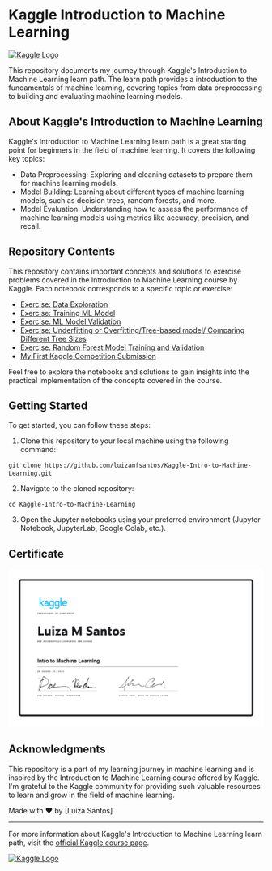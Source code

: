 # Kaggle Introduction to Machine Learning

[<img src="https://upload.wikimedia.org/wikipedia/commons/7/7c/Kaggle_logo.png" alt="Kaggle Logo" width="250">](https://www.kaggle.com/learn/intro-to-machine-learning)


This repository documents my journey through Kaggle's Introduction to Machine Learning learn path. The learn path provides a introduction to the fundamentals of machine learning, covering topics from data preprocessing to building and evaluating machine learning models.

## About Kaggle's Introduction to Machine Learning

Kaggle's Introduction to Machine Learning learn path is a great starting point for beginners in the field of machine learning. It covers the following key topics:

- Data Preprocessing: Exploring and cleaning datasets to prepare them for machine learning models.
- Model Building: Learning about different types of machine learning models, such as decision trees, random forests, and more.
- Model Evaluation: Understanding how to assess the performance of machine learning models using metrics like accuracy, precision, and recall.

## Repository Contents

This repository contains important concepts and solutions to exercise problems covered in the Introduction to Machine Learning course by Kaggle. Each notebook corresponds to a specific topic or exercise:

- [Exercise: Data Exploration](exercise-explore-your-data.ipynb)
- [Exercise: Training ML Model](exercise-your-first-machine-learning-model.ipynb)
- [Exercise: ML Model Validation](exercise-model-validation.ipynb)
- [Exercise: Underfitting or Overfitting/Tree-based model/ Comparing Different Tree Sizes](exercise-underfitting-and-overfitting.ipynb)
- [Exercise: Random Forest Model Training and Validation](exercise-random-forests.ipynb)
- [My First Kaggle Competition Submission](exercise-machine-learning-competitions.ipynb)

Feel free to explore the notebooks and solutions to gain insights into the practical implementation of the concepts covered in the course.

## Getting Started

To get started, you can follow these steps:

1. Clone this repository to your local machine using the following command:
```
git clone https://github.com/luizamfsantos/Kaggle-Intro-to-Machine-Learning.git
```
2. Navigate to the cloned repository:
```
cd Kaggle-Intro-to-Machine-Learning
```

3. Open the Jupyter notebooks using your preferred environment (Jupyter Notebook, JupyterLab, Google Colab, etc.).
## Certificate
![Certificate](https://github.com/luizamfsantos/Kaggle-Machine-Learning/blob/6867a928e73af15c5a35bcd35ee33403d020bbc5/Luiza%20M%20Santos%20-%20Intro%20to%20Machine%20Learning.png)


## Acknowledgments

This repository is a part of my learning journey in machine learning and is inspired by the Introduction to Machine Learning course offered by Kaggle. I'm grateful to the Kaggle community for providing such valuable resources to learn and grow in the field of machine learning.

Made with ❤️ by [Luiza Santos]

---

For more information about Kaggle's Introduction to Machine Learning learn path, visit the [official Kaggle course page](https://www.kaggle.com/learn/intro-to-machine-learning).

[![Kaggle Logo](https://upload.wikimedia.org/wikipedia/commons/7/7c/Kaggle_logo.png)](https://www.kaggle.com/learn/intro-to-machine-learning)
